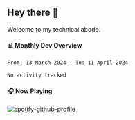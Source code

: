## Hey there 👋

Welcome to my technical abode.

#### 📊 Monthly Dev Overview
<!--START_SECTION:waka-->

```txt
From: 13 March 2024 - To: 11 April 2024

No activity tracked
```

<!--END_SECTION:waka-->

#### 🎧 Now Playing

[![spotify-github-profile](https://spotify-github-profile.vercel.app/api/view?uid=james2mid&cover_image=true&theme=natemoo-re)](https://open.spotify.com/user/james2mid?si=2b3baf2b09cb499e)
